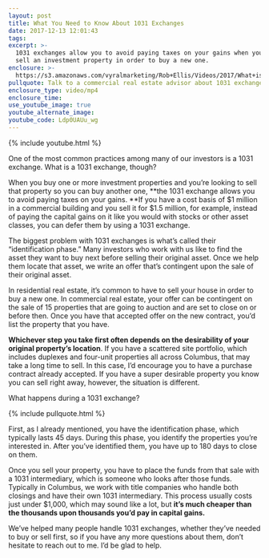 ```yaml
---
layout: post
title: What You Need to Know About 1031 Exchanges
date: 2017-12-13 12:01:43
tags:
excerpt: >-
  1031 exchanges allow you to avoid paying taxes on your gains when you need to
  sell an investment property in order to buy a new one.
enclosure: >-
  https://s3.amazonaws.com/vyralmarketing/Rob+Ellis/Videos/2017/What+is+a+1031+Exchange%253F+-+Central+Ohio+Real+Estate+Agent.mp4
pullquote: Talk to a commercial real estate advisor about 1031 exchanges.
enclosure_type: video/mp4
enclosure_time:
use_youtube_image: true
youtube_alternate_image:
youtube_code: Ldp0UAUu_wg
---
```



{% include youtube.html %}

One of the most common practices among many of our investors is a 1031 exchange. What is a 1031 exchange, though?

When you buy one or more investment properties and you’re looking to sell that property so you can buy another one, **the 1031 exchange allows you to avoid paying taxes on your gains.&nbsp;**If you have a cost basis of $1 million in a commercial building and you sell it for $1.5 million, for example, instead of paying the capital gains on it like you would with stocks or other asset classes, you can defer them by using a 1031 exchange. &nbsp;

The biggest problem with 1031 exchanges is what’s called their “identification phase.” Many investors who work with us like to find the asset they want to buy next before selling their original asset. Once we help them locate that asset, we write an offer that’s contingent upon the sale of their original asset.

In residential real estate, it’s common to have to sell your house in order to buy a new one. In commercial real estate, your offer can be contingent on the sale of 15 properties that are going to auction and are set to close on or before then. Once you have that accepted offer on the new contract, you’d list the property that you have.

**Whichever step you take first often depends on the desirability of your original property’s location**. If you have a scattered site portfolio, which includes duplexes and four-unit properties all across Columbus, that may take a long time to sell. In this case, I’d encourage you to have a purchase contract already accepted. If you have a super desirable property you know you can sell right away, however, the situation is different.

What happens during a 1031 exchange?

{% include pullquote.html %}

First, as I already mentioned, you have the identification phase, which typically lasts 45 days. During this phase, you identify the properties you’re interested in. After you’ve identified them, you have up to 180 days to close on them.

Once you sell your property, you have to place the funds from that sale with a 1031 intermediary, which is someone who looks after those funds. Typically in Columbus, we work with title companies who handle both closings and have their own 1031 intermediary. This process usually costs just under $1,000, which may sound like a lot, but **it’s much cheaper than the thousands upon thousands you’d pay in capital gains.**

We’ve helped many people handle 1031 exchanges, whether they’ve needed to buy or sell first, so if you have any more questions about them, don’t hesitate to reach out to me. I’d be glad to help.

&nbsp;